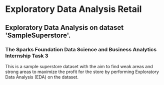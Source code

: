 # Exploratory Data Analysis Retail
## Exploratory Data Analysis on dataset 'SampleSuperstore'.
### The Sparks Foundation Data Science and Business Analytics Internship Task 3 
This is a sample superstore dataset with the aim to find weak areas and strong areas to maximize the profit for the store by performing Exploratory Data Analysis (EDA) on the dataset.

